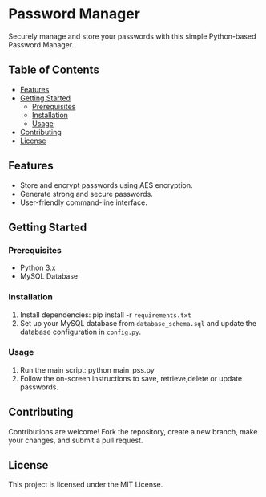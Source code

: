 # Password Manager

Securely manage and store your passwords with this simple Python-based Password Manager.

## Table of Contents

- [Features](#features)
- [Getting Started](#getting-started)
  - [Prerequisites](#prerequisites)
  - [Installation](#installation)
  - [Usage](#usage)
- [Contributing](#contributing)
- [License](#license)

## Features

- Store and encrypt passwords using AES encryption.
- Generate strong and secure passwords.
- User-friendly command-line interface.

## Getting Started

### Prerequisites

- Python 3.x
- MySQL Database

### Installation

1. Install dependencies:
   pip install -r `requirements.txt`
2. Set up your MySQL database from `database_schema.sql` and update the database configuration in `config.py`.

### Usage

1. Run the main script:
   python main_pss.py
2. Follow the on-screen instructions to save, retrieve,delete or update passwords.

## Contributing

Contributions are welcome! Fork the repository, create a new branch, make your changes, and submit a pull request.

## License

This project is licensed under the MIT License.



